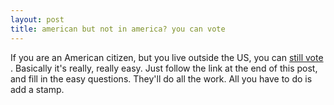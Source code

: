 ```yaml
---
layout: post
title: american but not in america? you can vote 
---
```



If you are an American citizen, but you live outside the US, you can <a href="https://www.overseasvote2004.com/">still vote </a>. Basically it's really, really easy. Just follow the link at the end of this post, and fill in the easy questions. They'll do all the work. All you have to do is add a stamp.
